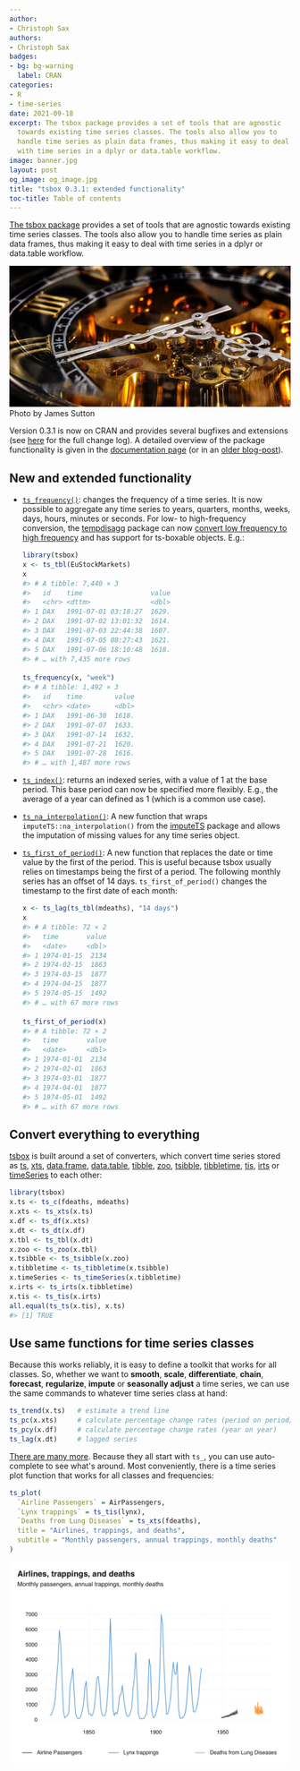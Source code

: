 ```yaml
---
author:
- Christoph Sax
authors:
- Christoph Sax
badges:
- bg: bg-warning
  label: CRAN
categories:
- R
- time-series
date: 2021-09-18
excerpt: The tsbox package provides a set of tools that are agnostic
  towards existing time series classes. The tools also allow you to
  handle time series as plain data frames, thus making it easy to deal
  with time series in a dplyr or data.table workflow.
image: banner.jpg
layout: post
og_image: og_image.jpg
title: "tsbox 0.3.1: extended functionality"
toc-title: Table of contents
---
```


[The tsbox package](https://www.tsbox.help/) provides a set of tools
that are agnostic towards existing time series classes. The tools also
allow you to handle time series as plain data frames, thus making it
easy to deal with time series in a dplyr or data.table workflow.

![Illustration](banner.jpg)
Photo by James Sutton

Version 0.3.1 is now on CRAN and provides several bugfixes and
extensions (see
[here](https://cran.r-project.org/web/packages/tsbox/news/news.html) for
the full change log). A detailed overview of the package functionality
is given in the [documentation page](https://www.tsbox.help/) (or in an
[older blog-post](https://www.cynkra.com/blog/2018-05-15-tsbox/)).

## New and extended functionality

-   [`ts_frequency()`](https://www.tsbox.help/reference/ts_frequency.html):
    changes the frequency of a time series. It is now possible to
    aggregate any time series to years, quarters, months, weeks, days,
    hours, minutes or seconds. For low- to high-frequency conversion,
    the
    [tempdisagg](https://cran.r-project.org/web/packages/tempdisagg/index.html)
    package can now [convert low frequency to high
    frequency](https://cran.r-project.org/web/packages/tempdisagg/vignettes/hf-disagg.html)
    and has support for ts-boxable objects. E.g.:

    ``` r
    library(tsbox)
    x <- ts_tbl(EuStockMarkets)
    x
    #> # A tibble: 7,440 × 3
    #>   id    time                 value
    #>   <chr> <dttm>               <dbl>
    #> 1 DAX   1991-07-01 03:18:27  1629.
    #> 2 DAX   1991-07-02 13:01:32  1614.
    #> 3 DAX   1991-07-03 22:44:38  1607.
    #> 4 DAX   1991-07-05 08:27:43  1621.
    #> 5 DAX   1991-07-06 18:10:48  1618.
    #> # … with 7,435 more rows

    ts_frequency(x, "week")
    #> # A tibble: 1,492 × 3
    #>   id    time        value
    #>   <chr> <date>      <dbl>
    #> 1 DAX   1991-06-30  1618.
    #> 2 DAX   1991-07-07  1633.
    #> 3 DAX   1991-07-14  1632.
    #> 4 DAX   1991-07-21  1620.
    #> 5 DAX   1991-07-28  1616.
    #> # … with 1,487 more rows
    ```

-   [`ts_index()`](https://www.tsbox.help/reference/ts_index.html):
    returns an indexed series, with a value of 1 at the base period.
    This base period can now be specified more flexibly. E.g., the
    average of a year can defined as 1 (which is a common use case).

-   [`ts_na_interpolation()`](https://www.tsbox.help/reference/ts_examples.html):
    A new function that wraps `imputeTS::na_interpolation()` from the
    [imputeTS](https://steffenmoritz.github.io/imputeTS/) package and
    allows the imputation of missing values for any time series object.

-   [`ts_first_of_period()`](https://www.tsbox.help/reference/ts_first_of_period.html):
    A new function that replaces the date or time value by the first of
    the period. This is useful because tsbox usually relies on
    timestamps being the first of a period. The following monthly series
    has an offset of 14 days. `ts_first_of_period()` changes the
    timestamp to the first date of each month:

    ``` r
    x <- ts_lag(ts_tbl(mdeaths), "14 days")
    x
    #> # A tibble: 72 × 2
    #>   time       value
    #>   <date>     <dbl>
    #> 1 1974-01-15  2134
    #> 2 1974-02-15  1863
    #> 3 1974-03-15  1877
    #> 4 1974-04-15  1877
    #> 5 1974-05-15  1492
    #> # … with 67 more rows

    ts_first_of_period(x)
    #> # A tibble: 72 × 2
    #>   time       value
    #>   <date>     <dbl>
    #> 1 1974-01-01  2134
    #> 2 1974-02-01  1863
    #> 3 1974-03-01  1877
    #> 4 1974-04-01  1877
    #> 5 1974-05-01  1492
    #> # … with 67 more rows
    ```

## Convert everything to everything

[tsbox](https://www.tsbox.help/) is built around a set of converters,
which convert time series stored as
[ts](https://rdrr.io/r/stats/ts.html),
[xts](https://cran.r-project.org/package=xts),
[data.frame](https://rdrr.io/r/base/data.frame.html),
[data.table](https://cran.r-project.org/package=data.table),
[tibble](http://tibble.tidyverse.org/),
[zoo](https://cran.r-project.org/package=zoo),
[tsibble](https://tsibble.tidyverts.org/),
[tibbletime](https://cran.r-project.org/package=tibbletime),
[tis](https://cran.r-project.org/web/packages/tis/index.html),
[irts](https://cran.r-project.org/package=tseries) or
[timeSeries](https://cran.r-project.org/package=timeSeries) to each
other:

``` r
library(tsbox)
x.ts <- ts_c(fdeaths, mdeaths)
x.xts <- ts_xts(x.ts)
x.df <- ts_df(x.xts)
x.dt <- ts_dt(x.df)
x.tbl <- ts_tbl(x.dt)
x.zoo <- ts_zoo(x.tbl)
x.tsibble <- ts_tsibble(x.zoo)
x.tibbletime <- ts_tibbletime(x.tsibble)
x.timeSeries <- ts_timeSeries(x.tibbletime)
x.irts <- ts_irts(x.tibbletime)
x.tis <- ts_tis(x.irts)
all.equal(ts_ts(x.tis), x.ts)
#> [1] TRUE
```

## Use same functions for time series classes

Because this works reliably, it is easy to define a toolkit that works
for all classes. So, whether we want to **smooth**, **scale**,
**differentiate**, **chain**, **forecast**, **regularize**, **impute**
or **seasonally adjust** a time series, we can use the same commands to
whatever time series class at hand:

``` r
ts_trend(x.ts)   # estimate a trend line
ts_pc(x.xts)     # calculate percentage change rates (period on period)
ts_pcy(x.df)     # calculate percentage change rates (year on year)
ts_lag(x.dt)     # lagged series
```

[There are many more](https://www.tsbox.help/reference/index.html).
Because they all start with `ts_`, you can use auto-complete to see
what's around. Most conveniently, there is a time series plot function
that works for all classes and frequencies:

``` r
ts_plot(
  `Airline Passengers` = AirPassengers,
  `Lynx trappings` = ts_tis(lynx),
  `Deaths from Lung Diseases` = ts_xts(fdeaths),
  title = "Airlines, trappings, and deaths",
  subtitle = "Monthly passengers, annual trappings, monthly deaths"
)
```

![time series plot](plot.png "Illustration")
